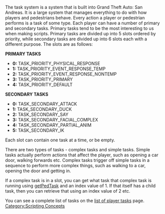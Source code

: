 The task system is a system that is built into Grand Theft Auto: San Andreas. It is a large system that manages everything to do with how players and pedestrians behave. Every action a player or pedestrian performs is a task of some type. Each player can have a number of primary and secondary tasks. Primary tasks tend to be the most interesting to us when making scripts. Primary tasks are divided up into 5 slots ordered by priority, while secondary tasks are divided up into 6 slots each with a different purpose. The slots are as follows:

**PRIMARY TASKS**

-   **0:** TASK\_PRIORITY\_PHYSICAL\_RESPONSE
-   **1:** TASK\_PRIORITY\_EVENT\_RESPONSE\_TEMP
-   **2:** TASK\_PRIORITY\_EVENT\_RESPONSE\_NONTEMP
-   **3:** TASK\_PRIORITY\_PRIMARY
-   **4:** TASK\_PRIORITY\_DEFAULT

**SECONDARY TASKS**

-   **0:** TASK\_SECONDARY\_ATTACK
-   **1:** TASK\_SECONDARY\_DUCK
-   **2:** TASK\_SECONDARY\_SAY
-   **3:** TASK\_SECONDARY\_FACIAL\_COMPLEX
-   **4:** TASK\_SECONDARY\_PARTIAL\_ANIM
-   **5:** TASK\_SECONDARY\_IK

Each slot can contain one task at a time, or be empty.

There are two types of tasks - complex tasks and simple tasks. Simple tasks actually perform actions that affect the player, such as opening a car door, walking forwards etc. Complex tasks trigger off simple tasks in a sequence to perform more complex things, such as walking to a car, opening the door and getting in.

If a complex task is in a slot, you can get what task that complex task is running using [getPedTask](/docs/getpedtask.md "wikilink") and an index value of 1. If that itself has a child task, then you can retrieve that using an index value of 2 etc.

You can see a complete list of tasks on the [list of player tasks](/docs/list_of_player_tasks.md "wikilink") page. [Category:Scripting Concepts](/Category:Scripting_Concepts.md "wikilink")
